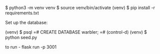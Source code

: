 $ python3 -m venv venv
$ source venv/bin/activate
(venv) $ pip install -r requirements.txt

Set up the database:

(venv) $ psql
=# CREATE DATABASE warbler;
=# (control-d)
(venv) $ python seed.py

to run - flask run -p 3001